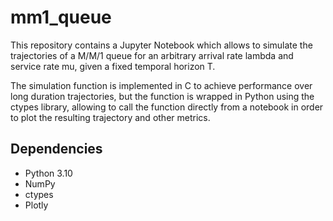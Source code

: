 # mm1_queue
This repository contains a Jupyter Notebook which allows to simulate the trajectories of a M/M/1 queue for an arbitrary arrival rate lambda and service rate mu, given a fixed temporal horizon T.

The simulation function is implemented in C to achieve performance over long duration trajectories, but the function is wrapped in Python using the ctypes library, allowing to call the function directly from a notebook in order to plot the resulting trajectory and other metrics.

## Dependencies
* Python 3.10
* NumPy
* ctypes
* Plotly        
